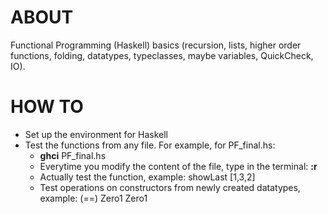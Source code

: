# ABOUT
Functional Programming (Haskell) basics (recursion, lists, higher order functions, folding, datatypes, typeclasses, maybe variables, QuickCheck, IO).


# HOW TO
- Set up the environment for Haskell
- Test the functions from any file. For example, for PF_final.hs: 
  - **ghci** PF_final.hs
  - Everytime you modify the content of the file, type in the terminal: **:r**
  - Actually test the function, example:  showLast [1,3,2]
  - Test operations on constructors from newly created datatypes, example: (==) Zero1 Zero1
